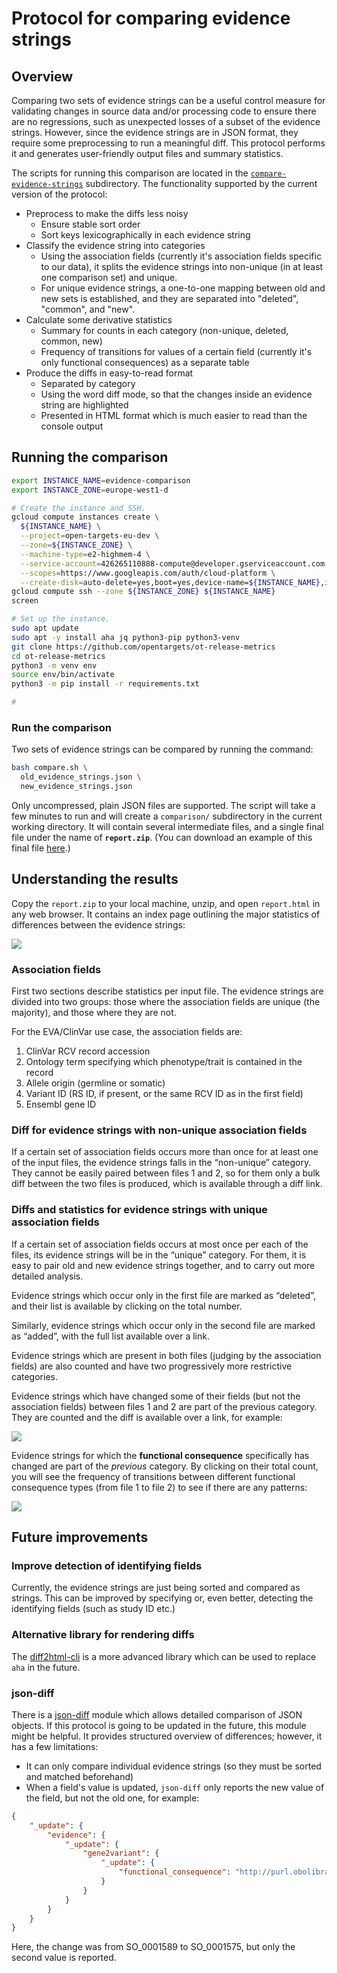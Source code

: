 # Protocol for comparing evidence strings

## Overview
Comparing two sets of evidence strings can be a useful control measure for validating changes in source data and/or processing code to ensure there are no regressions, such as unexpected losses of a subset of the evidence strings. However, since the evidence strings are in JSON format, they require some preprocessing to run a meaningful diff. This protocol performs it and generates user-friendly output files and summary statistics.

The scripts for running this comparison are located in the [`compare-evidence-strings`](../compare-evidence-strings) subdirectory. The functionality supported by the current version of the protocol:

* Preprocess to make the diffs less noisy
  - Ensure stable sort order
  - Sort keys lexicographically in each evidence string
* Classify the evidence string into categories
  - Using the association fields (currently it's association fields specific to our data), it splits the evidence strings into non-unique (in at least one comparison set) and unique.
  - For unique evidence strings, a one-to-one mapping between old and new sets is established, and they are separated into "deleted", "common", and "new".
* Calculate some derivative statistics
  - Summary for counts in each category (non-unique, deleted, common, new)
  - Frequency of transitions for values of a certain field (currently it's only functional consequences) as a separate table
* Produce the diffs in easy-to-read format
  - Separated by category
  - Using the word diff mode, so that the changes inside an evidence string are highlighted
  - Presented in HTML format which is much easier to read than the console output

## Running the comparison
```bash
export INSTANCE_NAME=evidence-comparison
export INSTANCE_ZONE=europe-west1-d

# Create the instance and SSH.
gcloud compute instances create \
  ${INSTANCE_NAME} \
  --project=open-targets-eu-dev \
  --zone=${INSTANCE_ZONE} \
  --machine-type=e2-highmem-4 \
  --service-account=426265110888-compute@developer.gserviceaccount.com \
  --scopes=https://www.googleapis.com/auth/cloud-platform \
  --create-disk=auto-delete=yes,boot=yes,device-name=${INSTANCE_NAME},image=projects/ubuntu-os-cloud/global/images/ubuntu-2004-focal-v20210927,mode=rw,size=500,type=projects/open-targets-eu-dev/zones/europe-west1-d/diskTypes/pd-balanced
gcloud compute ssh --zone ${INSTANCE_ZONE} ${INSTANCE_NAME}
screen

# Set up the instance.
sudo apt update
sudo apt -y install aha jq python3-pip python3-venv
git clone https://github.com/opentargets/ot-release-metrics
cd ot-release-metrics
python3 -m venv env
source env/bin/activate
python3 -m pip install -r requirements.txt

# 
```


### Run the comparison
Two sets of evidence strings can be compared by running the command:
```bash
bash compare.sh \
  old_evidence_strings.json \
  new_evidence_strings.json
```

Only uncompressed, plain JSON files are supported. The script will take a few minutes to run and will create a `comparison/` subdirectory in the current working directory. It will contain several intermediate files, and a single final file under the name of **`report.zip`**. (You can download an example of this final file [here](../compare-evidence-strings/report-example/report.zip).)

## Understanding the results
Copy the `report.zip` to your local machine, unzip, and open `report.html` in any web browser. It contains an index page outlining the major statistics of differences between the evidence strings:

![](../compare-evidence-strings/report-example/01.index.png)

### Association fields
First two sections describe statistics per input file. The evidence strings are divided into two groups: those where the association fields are unique (the majority), and those where they are not.

For the EVA/ClinVar use case, the association fields are:
1. ClinVar RCV record accession
1. Ontology term specifying which phenotype/trait is contained in the record
1. Allele origin (germline or somatic)
1. Variant ID (RS ID, if present, or the same RCV ID as in the first field)
1. Ensembl gene ID

### Diff for evidence strings with non-unique association fields
If a certain set of association fields occurs more than once for at least one of the input files, the evidence strings falls in the “non-unique” category. They cannot be easily paired between files 1 and 2, so for them only a bulk diff between the two files is produced, which is available through a diff link.

### Diffs and statistics for evidence strings with unique association fields
If a certain set of association fields occurs at most once per each of the files, its evidence strings will be in the “unique” category. For them, it is easy to pair old and new evidence strings together, and to carry out more detailed analysis.

Evidence strings which occur only in the first file are marked as “deleted”, and their list is available by clicking on the total number.

Similarly, evidence strings which occur only in the second file are marked as “added”, with the full list available over a link.

Evidence strings which are present in both files (judging by the association fields) are also counted and have two progressively more restrictive categories.

Evidence strings which have changed some of their fields (but not the association fields) between files 1 and 2 are part of the previous category. They are counted and the diff is available over a link, for example:

![](../compare-evidence-strings/report-example/02.changed.png)

Evidence strings for which the **functional consequence** specifically has changed are part of the _previous_ category. By clicking on their total count, you will see the frequency of transitions between different functional consequence types (from file 1 to file 2) to see if there are any patterns:

![](../compare-evidence-strings/report-example/03.consequences.png)

## Future improvements

### Improve detection of identifying fields
Currently, the evidence strings are just being sorted and compared as strings. This can be improved by specifying or, even better, detecting the identifying fields (such as study ID etc.)

### Alternative library for rendering diffs
The [diff2html-cli](https://github.com/rtfpessoa/diff2html-cli) is a more advanced library which can be used to replace `aha` in the future.

### json-diff
There is a [json-diff](https://pypi.org/project/json-diff/) module which allows detailed comparison of JSON objects. If this protocol is going to be updated in the future, this module might be helpful. It provides structured overview of differences; however, it has a few limitations:
 * It can only compare individual evidence strings (so they must be sorted and matched beforehand)
 * When a field's value is updated, `json-diff` only reports the new value of the field, but not the old one, for example:
```json
{
    "_update": {
        "evidence": {
            "_update": {
                "gene2variant": {
                    "_update": {
                        "functional_consequence": "http://purl.obolibrary.org/obo/SO_0001575"
                    }
                }
            }
        }
    }
}
```

Here, the change was from SO_0001589 to SO_0001575, but only the second value is reported.
